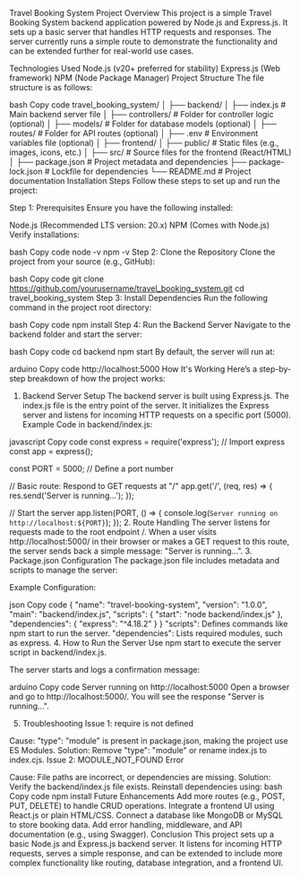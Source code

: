 Travel Booking System
Project Overview
This project is a simple Travel Booking System backend application powered by Node.js and Express.js. It sets up a basic server that handles HTTP requests and responses. The server currently runs a simple route to demonstrate the functionality and can be extended further for real-world use cases.

Technologies Used
Node.js (v20+ preferred for stability)
Express.js (Web framework)
NPM (Node Package Manager)
Project Structure
The file structure is as follows:

bash
Copy code
travel_booking_system/
│
├── backend/
│   ├── index.js          # Main backend server file
│   ├── controllers/      # Folder for controller logic (optional)
│   ├── models/           # Folder for database models (optional)
│   ├── routes/           # Folder for API routes (optional)
│   ├── .env              # Environment variables file (optional)
│
├── frontend/
│   ├── public/           # Static files (e.g., images, icons, etc.)
│   ├── src/              # Source files for the frontend (React/HTML)
│
├── package.json          # Project metadata and dependencies
├── package-lock.json     # Lockfile for dependencies
└── README.md             # Project documentation
Installation Steps
Follow these steps to set up and run the project:

Step 1: Prerequisites
Ensure you have the following installed:

Node.js (Recommended LTS version: 20.x)
NPM (Comes with Node.js)
Verify installations:

bash
Copy code
node -v
npm -v
Step 2: Clone the Repository
Clone the project from your source (e.g., GitHub):

bash
Copy code
git clone https://github.com/yourusername/travel_booking_system.git
cd travel_booking_system
Step 3: Install Dependencies
Run the following command in the project root directory:

bash
Copy code
npm install
Step 4: Run the Backend Server
Navigate to the backend folder and start the server:

bash
Copy code
cd backend
npm start
By default, the server will run at:

arduino
Copy code
http://localhost:5000
How It's Working
Here’s a step-by-step breakdown of how the project works:

1. Backend Server Setup
The backend server is built using Express.js.
The index.js file is the entry point of the server.
It initializes the Express server and listens for incoming HTTP requests on a specific port (5000).
Example Code in backend/index.js:

javascript
Copy code
const express = require('express'); // Import express
const app = express();

const PORT = 5000; // Define a port number

// Basic route: Respond to GET requests at "/"
app.get('/', (req, res) => {
  res.send('Server is running...');
});

// Start the server
app.listen(PORT, () => {
  console.log(`Server running on http://localhost:${PORT}`);
});
2. Route Handling
The server listens for requests made to the root endpoint /.
When a user visits http://localhost:5000/ in their browser or makes a GET request to this route, the server sends back a simple message: "Server is running...".
3. Package.json Configuration
The package.json file includes metadata and scripts to manage the server:

Example Configuration:

json
Copy code
{
  "name": "travel-booking-system",
  "version": "1.0.0",
  "main": "backend/index.js",
  "scripts": {
    "start": "node backend/index.js"
  },
  "dependencies": {
    "express": "^4.18.2"
  }
}
"scripts": Defines commands like npm start to run the server.
"dependencies": Lists required modules, such as express.
4. How to Run the Server
Use npm start to execute the server script in backend/index.js.

The server starts and logs a confirmation message:

arduino
Copy code
Server running on http://localhost:5000
Open a browser and go to http://localhost:5000/. You will see the response "Server is running...".

5. Troubleshooting
Issue 1: require is not defined

Cause: "type": "module" is present in package.json, making the project use ES Modules.
Solution: Remove "type": "module" or rename index.js to index.cjs.
Issue 2: MODULE_NOT_FOUND Error

Cause: File paths are incorrect, or dependencies are missing.
Solution:
Verify the backend/index.js file exists.
Reinstall dependencies using:
bash
Copy code
npm install
Future Enhancements
Add more routes (e.g., POST, PUT, DELETE) to handle CRUD operations.
Integrate a frontend UI using React.js or plain HTML/CSS.
Connect a database like MongoDB or MySQL to store booking data.
Add error handling, middleware, and API documentation (e.g., using Swagger).
Conclusion
This project sets up a basic Node.js and Express.js backend server. It listens for incoming HTTP requests, serves a simple response, and can be extended to include more complex functionality like routing, database integration, and a frontend UI.

